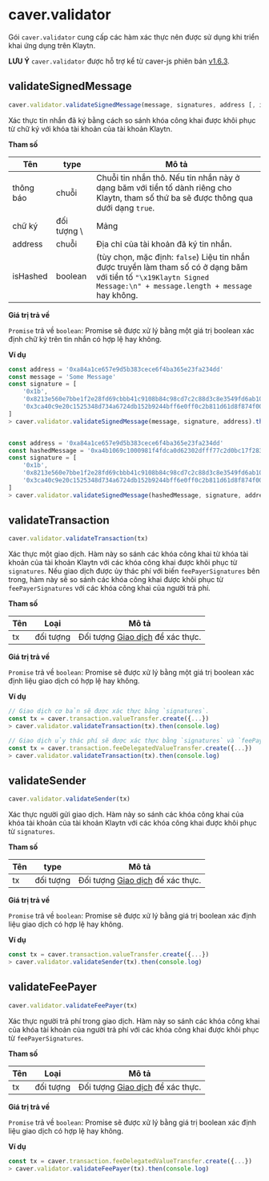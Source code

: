 # caver.validator

Gói `caver.validator` cung cấp các hàm xác thực nên được sử dụng khi triển khai ứng dụng trên Klaytn.

**LƯU Ý** `caver.validator` được hỗ trợ kể từ caver-js phiên bản [v1.6.3](https://www.npmjs.com/package/caver-js/v/1.6.3).

## validateSignedMessage <a href="#validatesignedmessage" id="validatesignedmessage"></a>

```javascript
caver.validator.validateSignedMessage(message, signatures, address [, isHashed])
```

Xác thực tin nhắn đã ký bằng cách so sánh khóa công khai được khôi phục từ chữ ký với khóa tài khoản của tài khoản Klaytn.

**Tham số**

| Tên       | type         | Mô tả                                                                                                                                                                                                                                                                              |
| --------- | ------------ | ---------------------------------------------------------------------------------------------------------------------------------------------------------------------------------------------------------------------------------------------------------------------------------- |
| thông báo | chuỗi        | Chuỗi tin nhắn thô. Nếu tin nhắn này ở dạng băm với tiền tố dành riêng cho Klaytn, tham số thứ ba sẽ được thông qua dưới dạng `true`.                                                                                                                                              |
| chữ ký    | đối tượng \ | Mảng | Một đối tượng ở định dạng `{ v, r, s }`, một đối tượng `SignatureData` hoặc một mảng `SignatureData`. Mảng '\[ v, r, s ]' hoặc '\[\[ v, r, s ]]' cũng có thể được thông qua dưới dạng tham số và trong trường hợp này, nó được chuyển đổi nội bộ thành `SignatureData` . |
| address   | chuỗi        | Địa chỉ của tài khoản đã ký tin nhắn.                                                                                                                                                                                                                                              |
| isHashed  | boolean      | (tùy chọn, mặc định: `false`) Liệu tin nhắn được truyền làm tham số có ở dạng băm với tiền tố `"\x19Klaytn Signed Message:\n" + message.length + message` hay không.                                                                                                             |

**Giá trị trả về**

`Promise` trả về `boolean`: Promise sẽ được xử lý bằng một giá trị boolean xác định chữ ký trên tin nhắn có hợp lệ hay không.

**Ví dụ**

```javascript
const address = '0xa84a1ce657e9d5b383cece6f4ba365e23fa234dd'
const message = 'Some Message'
const signature = [
    '0x1b',
    '0x8213e560e7bbe1f2e28fd69cbbb41c9108b84c98cd7c2c88d3c8e3549fd6ab10',
    '0x3ca40c9e20c1525348d734a6724db152b9244bff6e0ff0c2b811d61d8f874f00',
]
> caver.validator.validateSignedMessage(message, signature, address).then(console.log)


const address = '0xa84a1ce657e9d5b383cece6f4ba365e23fa234dd'
const hashedMessage = '0xa4b1069c1000981f4fdca0d62302dfff77c2d0bc17f283d961e2dc5961105b18'
const signature = [
    '0x1b',
    '0x8213e560e7bbe1f2e28fd69cbbb41c9108b84c98cd7c2c88d3c8e3549fd6ab10',
    '0x3ca40c9e20c1525348d734a6724db152b9244bff6e0ff0c2b811d61d8f874f00',
]
> caver.validator.validateSignedMessage(hashedMessage, signature, address, true).then(console.log)
```

## validateTransaction <a href="#validatetransaction" id="validatetransaction"></a>

```javascript
caver.validator.validateTransaction(tx)
```

Xác thực một giao dịch. Hàm này so sánh các khóa công khai từ khóa tài khoản của tài khoản Klaytn với các khóa công khai được khôi phục từ `signatures`. Nếu giao dịch được ủy thác phí với biến `feePayerSignatures` bên trong, hàm này sẽ so sánh các khóa công khai được khôi phục từ `feePayerSignatures` với các khóa công khai của người trả phí.

**Tham số**

| Tên | Loại     | Mô tả                                                        |
| --- | --------- | ------------------------------------------------------------ |
| tx  | đối tượng | Đối tượng [Giao dịch](./caver-transaction/caver-transaction.md#class) để xác thực. |

**Giá trị trả về**

`Promise` trả về `boolean`: Promise sẽ được xử lý bằng một giá trị boolean xác định liệu giao dịch có hợp lệ hay không.

**Ví dụ**

```javascript
// Giao dịch cơ bản sẽ được xác thực bằng `signatures`.
const tx = caver.transaction.valueTransfer.create({...})
> caver.validator.validateTransaction(tx).then(console.log)

// Giao dịch ủy thác phí sẽ được xác thực bằng `signatures` và `feePayerSignatures`.
const tx = caver.transaction.feeDelegatedValueTransfer.create({...})
> caver.validator.validateTransaction(tx).then(console.log)
```

## validateSender <a href="#validatesender" id="validatesender"></a>

```javascript
caver.validator.validateSender(tx)
```

Xác thực người gửi giao dịch. Hàm này so sánh các khóa công khai của khóa tài khoản của tài khoản Klaytn với các khóa công khai được khôi phục từ `signatures`.

**Tham số**

| Tên | type      | Mô tả                                                        |
| --- | --------- | ------------------------------------------------------------ |
| tx  | đối tượng | Đối tượng [Giao dịch](./caver-transaction/caver-transaction.md#class) để xác thực. |

**Giá trị trả về**

`Promise` trả về `boolean`: Promise sẽ được xử lý bằng giá trị boolean xác định liệu giao dịch có hợp lệ hay không.

**Ví dụ**

```javascript
const tx = caver.transaction.valueTransfer.create({...})
> caver.validator.validateSender(tx).then(console.log)
```

## validateFeePayer <a href="#validatefeepayer" id="validatefeepayer"></a>

```javascript
caver.validator.validateFeePayer(tx)
```

Xác thực người trả phí trong giao dịch. Hàm này so sánh các khóa công khai của khóa tài khoản của người trả phí với các khóa công khai được khôi phục từ `feePayerSignatures`.

**Tham số**

| Tên | Loại     | Mô tả                                                        |
| --- | --------- | ------------------------------------------------------------ |
| tx  | đối tượng | Đối tượng [Giao dịch](./caver-transaction/caver-transaction.md#class) để xác thực. |

**Giá trị trả về**

`Promise` trả về `boolean`: Promise sẽ được xử lý bằng giá trị boolean xác định liệu giao dịch có hợp lệ hay không.

**Ví dụ**

```javascript
const tx = caver.transaction.feeDelegatedValueTransfer.create({...})
> caver.validator.validateFeePayer(tx).then(console.log)
```

